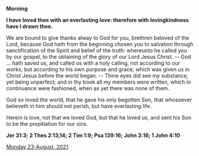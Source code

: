 **Morning**

**I have loved thee with an everlasting love: therefore with lovingkindness have I drawn thee.**
 
We are bound to give thanks alway to God for you, brethren beloved of the Lord, because God hath from the beginning chosen you to salvation through sanctification of the Spirit and belief of the truth: whereunto he called you by our gospel, to the obtaining of the glory of our Lord Jesus Christ. -- God ... hath saved us, and called us with a holy calling, not according to our works, but according to his own purpose and grace, which was given us in Christ Jesus before the world began. -- Thine eyes did see my substance, yet being unperfect; and in thy book all my members were written, which in continuance were fashioned, when as yet there was none of them.
 
God so loved the world, that he gave his only begotten Son, that whosoever believeth in him should not perish, but have everlasting life.
 
Herein is love, not that we loved God, but that he loved us, and sent his Son to be the propitiation for our sins.  

**Jer 31:3; 2 Thes 2:13,14; 2 Tim 1:9; Psa 139:16; John 3:16; 1 John 4:10**

[Monday 23-August, 2021](https://t.me/daily_light)
